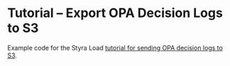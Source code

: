 # Tutorial – Export OPA Decision Logs to S3

Example code for the Styra Load [tutorial for sending OPA decision logs to S3](https://docs.styra.com/load/tutorials/decision-logs/s3).
